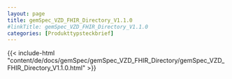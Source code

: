 ```yaml
---
layout: page
title: gemSpec_VZD_FHIR_Directory_V1.1.0
#linkTitle: gemSpec_VZD_FHIR_Directory_V1.1.0
categories: [Produkttypsteckbrief]
---
```

{{< include-html "content/de/docs/gemSpec/gemSpec_VZD_FHIR_Directory/gemSpec_VZD_FHIR_Directory_V1.1.0.html" >}}